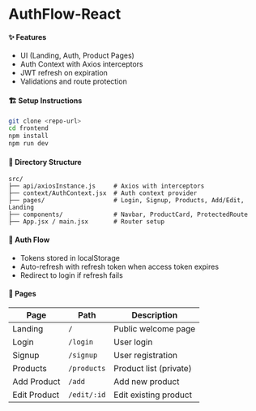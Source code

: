 # AuthFlow-React
#### ✨ Features

* UI (Landing, Auth, Product Pages)
* Auth Context with Axios interceptors
* JWT refresh on expiration
* Validations and route protection

#### 🏗️ Setup Instructions

```bash
git clone <repo-url>
cd frontend
npm install
npm run dev
```

#### 📂 Directory Structure

```
src/
├── api/axiosInstance.js     # Axios with interceptors
├── context/AuthContext.jsx  # Auth context provider
├── pages/                   # Login, Signup, Products, Add/Edit, Landing
├── components/              # Navbar, ProductCard, ProtectedRoute
├── App.jsx / main.jsx       # Router setup
```

#### 🔐 Auth Flow

* Tokens stored in localStorage
* Auto-refresh with refresh token when access token expires
* Redirect to login if refresh fails

#### 🚧 Pages

| Page         | Path        | Description            |
| ------------ | ----------- | ---------------------- |
| Landing      | `/`         | Public welcome page    |
| Login        | `/login`    | User login             |
| Signup       | `/signup`   | User registration      |
| Products     | `/products` | Product list (private) |
| Add Product  | `/add`      | Add new product        |
| Edit Product | `/edit/:id` | Edit existing product  |